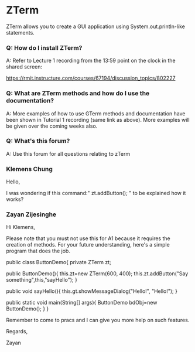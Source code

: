 # ZTerm
ZTerm allows you to create a GUI application using System.out.println-like statements.

### Q: How do I install ZTerm?

A: Refer to Lecture 1 recording from the 13:59 point on the clock in the shared screen:

https://rmit.instructure.com/courses/67194/discussion_topics/802227

 

###  Q: What are ZTerm methods and how do I use the documentation?

A: More examples of how to use GTerm methods and documentation have been shown in Tutorial 1 recording (same link as above). More examples will be given over the coming weeks also.

 

###  Q: What's this forum?

A: Use this forum for all questions relating to zTerm





### Klemens Chung

Hello,

I was wondering if this command:" zt.addButton(); " to be explained how it works?

### Zayan Zijesinghe

Hi Klemens,

Please note that you must not use this for A1 because it requires the creation of methods. For your future understanding, here's a simple program that does the job.

public class ButtonDemo{
   private ZTerm zt;

   public ButtonDemo(){
      this.zt=new ZTerm(600, 400);
      this.zt.addButton("Say something",this,"sayHello");
   }

   public void sayHello(){
      this.gt.showMessageDialog("Hello!", "Hello!");
   }

   public static void main(String[] args){
      ButtonDemo bdObj=new ButtonDemo();
   }
}
 

Remember to come to pracs and I can give you more help on such features.

Regards,

Zayan



